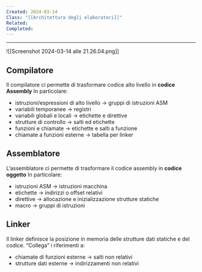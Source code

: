 ```yaml
---
Created: 2024-03-14
Class: "[[Architettura degli elaboratori]]"
Related: 
Completed:
---
```

---
![[Screenshot 2024-03-14 alle 21.26.04.png]]
## Compilatore
Il compilatore ci permette di trasformare codice alto livello in **codice Assembly**
In particolare:
- istruzioni/espressioni di alto livello → gruppi di istruzioni ASM
- variabili temporanee → registri
- variabili globali e locali → etichette e direttive
- strutture di controllo → salti ed etichette
- funzioni e chiamate → etichette e salti a funzione
- chiamate a funzioni esterne → tabella per linker

## Assemblatore
L’assemblatore ci permette di trasformare il codice assembly in **codice oggetto**
In particolare:
- istruzioni ASM → istruzioni macchina
- etichette → indirizzi o offset relativi
- direttive → allocazione e inizializzazione strutture statiche
- macro → gruppi di istruzioni

## Linker
Il linker definisce la posizione in memoria delle strutture dati statiche e del codice.
“Collega” i riferimenti a:
- chiamate di funzioni esterne → salti non relativi
- strutture dati esterne → indirizzamenti non relativi